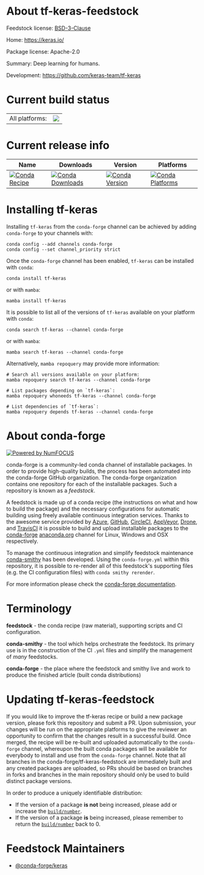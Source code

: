About tf-keras-feedstock
========================

Feedstock license: [BSD-3-Clause](https://github.com/conda-forge/tf-keras-feedstock/blob/main/LICENSE.txt)

Home: https://keras.io/

Package license: Apache-2.0

Summary: Deep learning for humans.

Development: https://github.com/keras-team/tf-keras

Current build status
====================


<table><tr><td>All platforms:</td>
    <td>
      <a href="https://dev.azure.com/conda-forge/feedstock-builds/_build/latest?definitionId=21597&branchName=main">
        <img src="https://dev.azure.com/conda-forge/feedstock-builds/_apis/build/status/tf-keras-feedstock?branchName=main">
      </a>
    </td>
  </tr>
</table>

Current release info
====================

| Name | Downloads | Version | Platforms |
| --- | --- | --- | --- |
| [![Conda Recipe](https://img.shields.io/badge/recipe-tf--keras-green.svg)](https://anaconda.org/conda-forge/tf-keras) | [![Conda Downloads](https://img.shields.io/conda/dn/conda-forge/tf-keras.svg)](https://anaconda.org/conda-forge/tf-keras) | [![Conda Version](https://img.shields.io/conda/vn/conda-forge/tf-keras.svg)](https://anaconda.org/conda-forge/tf-keras) | [![Conda Platforms](https://img.shields.io/conda/pn/conda-forge/tf-keras.svg)](https://anaconda.org/conda-forge/tf-keras) |

Installing tf-keras
===================

Installing `tf-keras` from the `conda-forge` channel can be achieved by adding `conda-forge` to your channels with:

```
conda config --add channels conda-forge
conda config --set channel_priority strict
```

Once the `conda-forge` channel has been enabled, `tf-keras` can be installed with `conda`:

```
conda install tf-keras
```

or with `mamba`:

```
mamba install tf-keras
```

It is possible to list all of the versions of `tf-keras` available on your platform with `conda`:

```
conda search tf-keras --channel conda-forge
```

or with `mamba`:

```
mamba search tf-keras --channel conda-forge
```

Alternatively, `mamba repoquery` may provide more information:

```
# Search all versions available on your platform:
mamba repoquery search tf-keras --channel conda-forge

# List packages depending on `tf-keras`:
mamba repoquery whoneeds tf-keras --channel conda-forge

# List dependencies of `tf-keras`:
mamba repoquery depends tf-keras --channel conda-forge
```


About conda-forge
=================

[![Powered by
NumFOCUS](https://img.shields.io/badge/powered%20by-NumFOCUS-orange.svg?style=flat&colorA=E1523D&colorB=007D8A)](https://numfocus.org)

conda-forge is a community-led conda channel of installable packages.
In order to provide high-quality builds, the process has been automated into the
conda-forge GitHub organization. The conda-forge organization contains one repository
for each of the installable packages. Such a repository is known as a *feedstock*.

A feedstock is made up of a conda recipe (the instructions on what and how to build
the package) and the necessary configurations for automatic building using freely
available continuous integration services. Thanks to the awesome service provided by
[Azure](https://azure.microsoft.com/en-us/services/devops/), [GitHub](https://github.com/),
[CircleCI](https://circleci.com/), [AppVeyor](https://www.appveyor.com/),
[Drone](https://cloud.drone.io/welcome), and [TravisCI](https://travis-ci.com/)
it is possible to build and upload installable packages to the
[conda-forge](https://anaconda.org/conda-forge) [anaconda.org](https://anaconda.org/)
channel for Linux, Windows and OSX respectively.

To manage the continuous integration and simplify feedstock maintenance
[conda-smithy](https://github.com/conda-forge/conda-smithy) has been developed.
Using the ``conda-forge.yml`` within this repository, it is possible to re-render all of
this feedstock's supporting files (e.g. the CI configuration files) with ``conda smithy rerender``.

For more information please check the [conda-forge documentation](https://conda-forge.org/docs/).

Terminology
===========

**feedstock** - the conda recipe (raw material), supporting scripts and CI configuration.

**conda-smithy** - the tool which helps orchestrate the feedstock.
                   Its primary use is in the construction of the CI ``.yml`` files
                   and simplify the management of *many* feedstocks.

**conda-forge** - the place where the feedstock and smithy live and work to
                  produce the finished article (built conda distributions)


Updating tf-keras-feedstock
===========================

If you would like to improve the tf-keras recipe or build a new
package version, please fork this repository and submit a PR. Upon submission,
your changes will be run on the appropriate platforms to give the reviewer an
opportunity to confirm that the changes result in a successful build. Once
merged, the recipe will be re-built and uploaded automatically to the
`conda-forge` channel, whereupon the built conda packages will be available for
everybody to install and use from the `conda-forge` channel.
Note that all branches in the conda-forge/tf-keras-feedstock are
immediately built and any created packages are uploaded, so PRs should be based
on branches in forks and branches in the main repository should only be used to
build distinct package versions.

In order to produce a uniquely identifiable distribution:
 * If the version of a package **is not** being increased, please add or increase
   the [``build/number``](https://docs.conda.io/projects/conda-build/en/latest/resources/define-metadata.html#build-number-and-string).
 * If the version of a package **is** being increased, please remember to return
   the [``build/number``](https://docs.conda.io/projects/conda-build/en/latest/resources/define-metadata.html#build-number-and-string)
   back to 0.

Feedstock Maintainers
=====================

* [@conda-forge/keras](https://github.com/conda-forge/keras/)


<!-- dummy commit to enable rerendering -->


